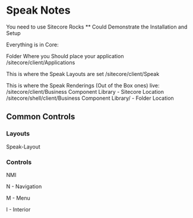 # Speak Notes

You need to use Sitecore Rocks ** Could Demonstrate the Installation and Setup

Everything is in Core:

Folder Where you Should place your application
/sitecore/client/Applications

This is where the Speak Layouts are set
/sitecore/client/Speak

This is where the Speak Renderings (Out of the Box ones) live:
/sitecore/client/Business Component Library - Sitecore Location
/sitecore/shell/client/Business Component Library/ - Folder Location


## Common Controls

### Layouts

Speak-Layout

### Controls

NMI

N - Navigation

M - Menu

I - Interior
